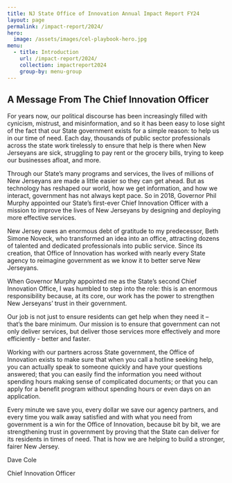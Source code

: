 ```yaml
---
title: NJ State Office of Innovation Annual Impact Report FY24
layout: page
permalink: /impact-report/2024/
hero:
  image: /assets/images/cel-playbook-hero.jpg
menu:
  - title: Introduction
    url: /impact-report/2024/
    collection: impactreport2024
    group-by: menu-group
---
```


## A Message From The Chief Innovation Officer

For years now, our political discourse has been increasingly filled with cynicism, mistrust, and misinformation, and so it has been easy to lose sight of the fact that our State government exists for a simple reason: to help us in our time of need. Each day, thousands of public sector professionals across the state work tirelessly to ensure that help is there when New Jerseyans are sick, struggling to pay rent or the grocery bills, trying to keep our businesses afloat, and more.

Through our State’s many programs and services, the lives of millions of New Jerseyans are made a little easier so they can get ahead. But as technology has reshaped our world, how we get information, and how we interact, government has not always kept pace. So in 2018, Governor Phil Murphy appointed our State’s first-ever Chief Innovation Officer with a mission to improve the lives of New Jerseyans by designing and deploying more effective services.

New Jersey owes an enormous debt of gratitude to my predecessor, Beth Simone Noveck, who transformed an idea into an office, attracting dozens of talented and dedicated professionals into public service. Since its creation, that Office of Innovation has worked with nearly every State agency to reimagine government as we know it to better serve New Jerseyans.

When Governor Murphy appointed me as the State’s second Chief Innovation Office, I was humbled to step into the role: this is an enormous responsibility because, at its core, our work has the power to strengthen New Jerseyans’ trust in their government.

Our job is not just to ensure residents can get help when they need it – that’s the bare minimum. Our mission is to ensure that government can not only deliver services, but deliver those services more effectively and more efficiently - better and faster.

Working with our partners across State government, the Office of Innovation exists to make sure that when you call a hotline seeking help, you can actually speak to someone quickly and have your questions answered; that you can easily find the information you need without spending hours making sense of complicated documents; or that you can apply for a benefit program without spending hours or even days on an application.

Every minute we save you, every dollar we save our agency partners, and every time you walk away satisfied and with what you need from government is a win for the Office of Innovation, because bit by bit, we are strengthening trust in government by proving that the State can deliver for its residents in times of need. That is how we are helping to build a stronger, fairer New Jersey.

Dave Cole

Chief Innovation Officer

